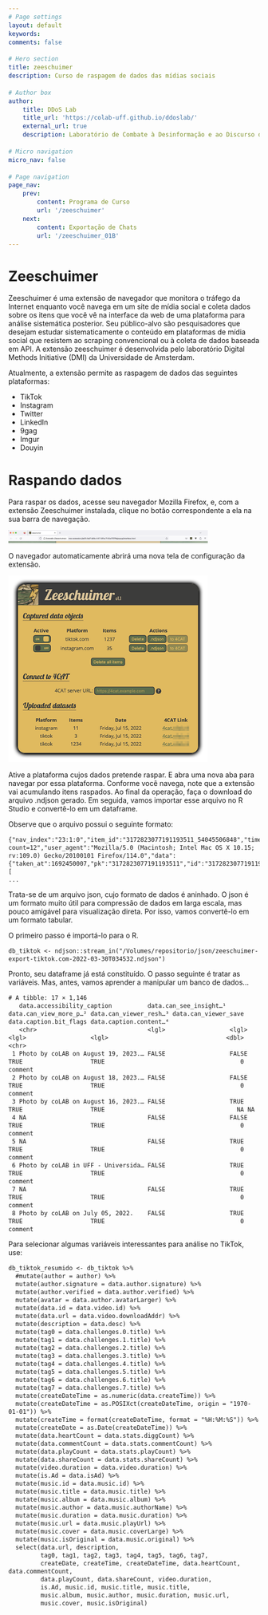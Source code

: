 ```yaml
---
# Page settings
layout: default
keywords:
comments: false

# Hero section
title: zeeschuimer
description: Curso de raspagem de dados das mídias sociais

# Author box
author:
    title: DDoS Lab
    title_url: 'https://colab-uff.github.io/ddoslab/'
    external_url: true
    description: Laboratório de Combate à Desinformação e ao Discurso de Ódio em Sistemas de Comunicação em Rede

# Micro navigation
micro_nav: false

# Page navigation
page_nav:
    prev:
        content: Programa de Curso
        url: '/zeeschuimer'
    next:
        content: Exportação de Chats
        url: '/zeeschuimer_01B'
---
```


# Zeeschuimer

Zeeschuimer é uma extensão de navegador que monitora o tráfego da Internet enquanto você navega em um site de mídia social e coleta dados sobre os itens que você vê na interface da web de uma plataforma para análise sistemática posterior. Seu público-alvo são pesquisadores que desejam estudar sistematicamente o conteúdo em plataformas de mídia social que resistem ao scraping convencional ou à coleta de dados baseada em API. A extensão zeeschuimer é desenvolvida pelo laboratório Digital Methods Initiative (DMI) da Universidade de Amsterdam.

Atualmente, a extensão permite as raspagem de dados das seguintes plataformas:

* TikTok
* Instagram
* Twitter
* LinkedIn
* 9gag
* Imgur
* Douyin

# Raspando dados

Para raspar os dados, acesse seu navegador Mozilla Firefox, e, com a extensão Zeeschuimer instalada, clique no botão correspondente a ela na sua barra de navegação.

<img src="https://raw.githubusercontent.com/coLAB-UFF/docs/main/images/zeeschuimer.png" width="400">

O navegador automaticamente abrirá uma nova tela de configuração da extensão.

<img src="https://raw.githubusercontent.com/coLAB-UFF/docs/main/images/zeeschuimer01.png" width="400">

Ative a plataforma cujos dados pretende raspar. E abra uma nova aba para navegar por essa plataforma. Conforme você navega, note que a extensão vai acumulando itens raspados. Ao final da operação, faça o download do arquivo .ndjson gerado. Em seguida, vamos importar esse arquivo no R Studio e convertê-lo em um dataframe.

Observe que o arquivo possui o seguinte formato:

```
{"nav_index":"23:1:0","item_id":"3172823077191193511_54045506848","timestamp_collected":1692473383763,"source_platform":"instagram.com","source_platform_url":"https://www.instagram.com/colab.uff/","source_url":"https://www.instagram.com/api/v1/feed/user/colab.uff/username/?count=12","user_agent":"Mozilla/5.0 (Macintosh; Intel Mac OS X 10.15; rv:109.0) Gecko/20100101 Firefox/114.0","data":{"taken_at":1692450007,"pk":"3172823077191193511","id":"3172823077191193511_54045506848","device_timestamp":1692450004,"client_cache_key":"MzE3MjgyMzA3NzE5MTE5MzUxMQ==.2","filter_type":0,"caption_is_edited":true,"like_and_view_counts_disabled":false,"is_reshare_of_text_post_app_media_in_ig":false,"is_post_live_clips_media":false,"shop_routing_user_id":null,"can_see_insights_as_brand":false,"is_organic_product_tagging_eligible":false,"has_liked":false,"like_count":19,"facepile_top_likers":[
...
```

Trata-se de um arquivo json, cujo formato de dados é aninhado. O json é um formato muito útil para compressão de dados em larga escala, mas pouco amigável para visualização direta. Por isso, vamos convertê-lo em um formato tabular.

O primeiro passo é importá-lo para o R.

```
db_tiktok <- ndjson::stream_in("/Volumes/repositorio/json/zeeschuimer-export-tiktok.com-2022-03-30T034532.ndjson")
```

Pronto, seu dataframe já está constituído. O passo seguinte é tratar as variáveis. Mas, antes, vamos aprender a manipular um banco de dados...


```
# A tibble: 17 × 1,146
   data.accessibility_caption          data.can_see_insight…¹ data.can_view_more_p…² data.can_viewer_resh…³ data.can_viewer_save data.caption.bit_flags data.caption.content…⁴
   <chr>                               <lgl>                  <lgl>                  <lgl>                  <lgl>                                 <dbl> <chr>                 
 1 Photo by coLAB on August 19, 2023.… FALSE                  FALSE                  TRUE                   TRUE                                      0 comment               
 2 Photo by coLAB on August 18, 2023.… FALSE                  FALSE                  TRUE                   TRUE                                      0 comment               
 3 Photo by coLAB on August 16, 2023.… FALSE                  TRUE                   TRUE                   TRUE                                     NA NA                    
 4 NA                                  FALSE                  FALSE                  TRUE                   TRUE                                      0 comment               
 5 NA                                  FALSE                  TRUE                   TRUE                   TRUE                                      0 comment               
 6 Photo by coLAB in UFF - Universida… FALSE                  TRUE                   TRUE                   TRUE                                      0 comment               
 7 NA                                  FALSE                  TRUE                   TRUE                   TRUE                                      0 comment               
 8 Photo by coLAB on July 05, 2022.    FALSE                  TRUE                   TRUE                   TRUE                                      0 comment               
```

Para selecionar algumas variáveis interessantes para análise no TikTok, use:

```
db_tiktok_resumido <- db_tiktok %>% 
  #mutate(author = author) %>% 
  mutate(author.signature = data.author.signature) %>% 
  mutate(author.verified = data.author.verified) %>% 
  mutate(avatar = data.author.avatarLarger) %>%
  mutate(data.id = data.video.id) %>% 
  mutate(data.url = data.video.downloadAddr) %>% 
  mutate(description = data.desc) %>% 
  mutate(tag0 = data.challenges.0.title) %>% 
  mutate(tag1 = data.challenges.1.title) %>% 
  mutate(tag2 = data.challenges.2.title) %>% 
  mutate(tag3 = data.challenges.3.title) %>% 
  mutate(tag4 = data.challenges.4.title) %>% 
  mutate(tag5 = data.challenges.5.title) %>% 
  mutate(tag6 = data.challenges.6.title) %>% 
  mutate(tag7 = data.challenges.7.title) %>% 
  mutate(createDateTime = as.numeric(data.createTime)) %>% 
  mutate(createDateTime = as.POSIXct(createDateTime, origin = "1970-01-01")) %>% 
  mutate(createTime = format(createDateTime, format = "%H:%M:%S")) %>% 
  mutate(createDate = as.Date(createDateTime)) %>% 
  mutate(data.heartCount = data.stats.diggCount) %>%
  mutate(data.commentCount = data.stats.commentCount) %>% 
  mutate(data.playCount = data.stats.playCount) %>% 
  mutate(data.shareCount = data.stats.shareCount) %>% 
  mutate(video.duration = data.video.duration) %>% 
  mutate(is.Ad = data.isAd) %>% 
  mutate(music.id = data.music.id) %>% 
  mutate(music.title = data.music.title) %>% 
  mutate(music.album = data.music.album) %>% 
  mutate(music.author = data.music.authorName) %>% 
  mutate(music.duration = data.music.duration) %>% 
  mutate(music.url = data.music.playUrl) %>% 
  mutate(music.cover = data.music.coverLarge) %>% 
  mutate(music.isOriginal = data.music.original) %>% 
  select(data.url, description,
         tag0, tag1, tag2, tag3, tag4, tag5, tag6, tag7,
         createDate, createTime, createDateTime, data.heartCount, data.commentCount, 
         data.playCount, data.shareCount, video.duration,
         is.Ad, music.id, music.title, music.title,
         music.album, music.author, music.duration, music.url,
         music.cover, music.isOriginal)
```
